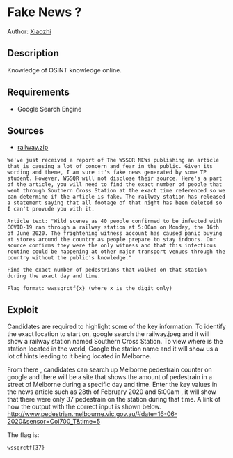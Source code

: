 # Fake News ?
Author: [Xiaozhi](https://github.com/xiaoxiao69)

## Description

Knowledge of OSINT knowledge online.

## Requirements 
- Google Search Engine



## Sources

- [railway.zip](https://github.com/ChanTingHui/wssqrctf/blob/main/osint/Fake%20News/bin/railway.zip)


```
We've just received a report of The WSSQR NEWs publishing an article that is causing a lot of concern and fear in the public. Given its wording and theme, I am sure it's fake news generated by some TP student. However, WSSQR will not disclose their source. Here's a part of the article, you will need to find the exact number of people that went through Southern Cross Station at the exact time referenced so we can determine if the article is fake. The railway station has released a statement saying that all footage of that night has been deleted so I can't provude you with it.

Article text: "Wild scenes as 40 people confirmed to be infected with COVID-19 ran through a railway station at 5:00am on Monday, the 16th of June 2020. The frightening witness account has caused panic buying at stores around the country as people prepare to stay indoors. Our source confirms they were the only witness and that this infectious routine could be happening at other major transport venues through the country without the public's knowledge."

Find the exact number of pedestrians that walked on that station during the exact day and time.

Flag format: wwssqrctf{x} (where x is the digit only)
```


## Exploit

Candidates are required to highlight some of the key information. To identify the exact location to start on, google search the railway.jpeg and it will show a railway station named Southern Cross Station. To view where is the station located in the world, Google the station name and it will show us a lot of hints leading to it being located in Melborne.

From there , candidates can search up Melborne pedestrain counter on google and there will be a site that shows the amount of pedestrain in a street of Melborne during a specific day and time. Enter the key values in the news article such as 28th of February 2020 and 5:00am , it will show that there were only 37 pedestrain on the station during that time. A link of how the output with the correct input is shown below.
http://www.pedestrian.melbourne.vic.gov.au/#date=16-06-2020&sensor=Col700_T&time=5




The flag is:

```
wssqrctf{37}
```

